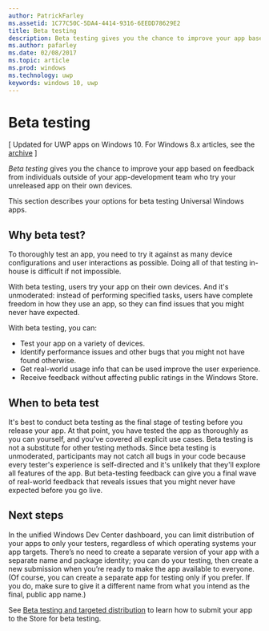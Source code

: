 ```yaml
---
author: PatrickFarley
ms.assetid: 1C77C50C-5DA4-4414-9316-6EEDD78629E2
title: Beta testing
description: Beta testing gives you the chance to improve your app based on feedback from individuals outside of your app-development team who try your unreleased app on their own devices.
ms.author: pafarley
ms.date: 02/08/2017
ms.topic: article
ms.prod: windows
ms.technology: uwp
keywords: windows 10, uwp
---
```

# Beta testing

\[ Updated for UWP apps on Windows 10. For Windows 8.x articles, see the [archive](http://go.microsoft.com/fwlink/p/?linkid=619132) \]


*Beta testing* gives you the chance to improve your app based on feedback from individuals outside of your app-development team who try your unreleased app on their own devices.

This section describes your options for beta testing Universal Windows apps.

## Why beta test?

To thoroughly test an app, you need to try it against as many device configurations and user interactions as possible. Doing all of that testing in-house is difficult if not impossible.

With beta testing, users try your app on their own devices. And it's unmoderated: instead of performing specified tasks, users have complete freedom in how they use an app, so they can find issues that you might never have expected.

With beta testing, you can:

-   Test your app on a variety of devices.
-   Identify performance issues and other bugs that you might not have found otherwise.
-   Get real-world usage info that can be used improve the user experience.
-   Receive feedback without affecting public ratings in the Windows Store.

## When to beta test

It's best to conduct beta testing as the final stage of testing before you release your app. At that point, you have tested the app as thoroughly as you can yourself, and you've covered all explicit use cases. Beta testing is not a substitute for other testing methods. Since beta testing is unmoderated, participants may not catch all bugs in your code because every tester's experience is self-directed and it's unlikely that they'll explore all features of the app. But beta-testing feedback can give you a final wave of real-world feedback that reveals issues that you might never have expected before you go live.

## Next steps

In the unified Windows Dev Center dashboard, you can limit distribution of your apps to only your testers, regardless of which operating systems your app targets. There’s no need to create a separate version of your app with a separate name and package identity; you can do your testing, then create a new submission when you’re ready to make the app available to everyone. (Of course, you can create a separate app for testing only if you prefer. If you do, make sure to give it a different name from what you intend as the final, public app name.)

See [Beta testing and targeted distribution](https://msdn.microsoft.com/library/windows/apps/Mt185377) to learn how to submit your app to the Store for beta testing.

 

 




